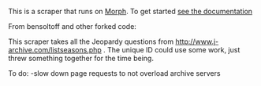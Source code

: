 This is a scraper that runs on [Morph](https://morph.io). To get started [see the documentation](https://morph.io/documentation)

From bensoltoff and other forked code:

This scraper takes all the Jeopardy questions from http://www.j-archive.com/listseasons.php .
The unique ID could use some work, just threw something together for the time being.

To do:
-slow down page requests to not overload archive servers
